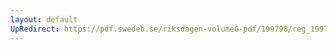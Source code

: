 ```yaml
---
layout: default
UpRedirect: https://pdf.swedeb.se/riksdagen-volumeG-pdf/199798/reg_199798/reg_199798_0436.pdf
---
```

